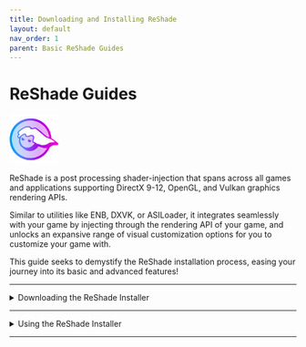 ```yaml
---
title: Downloading and Installing ReShade
layout: default
nav_order: 1
parent: Basic ReShade Guides
---
```


# ReShade Guides

<img style="max-width:17%" src="./images/rs_gradiant.png"/>

ReShade is a post processing shader-injection that spans across all games and applications supporting DirectX 9-12, OpenGL, and Vulkan graphics rendering APIs. 

Similar to utilities like ENB, DXVK, or ASILoader, it integrates seamlessly with your game by injecting through the rendering API of your game, and unlocks an expansive range of visual customization options for you to customize your game with.

This guide seeks to demystify the ReShade installation process, easing your journey into its basic and advanced features!

---

<details markdown="block" class="details-tree">
<summary>Downloading the ReShade Installer</summary>

Start by grabbing the latest version of ReShade from the [official website](https://reshade.me/#download).

{: .warning }
Only download ReShade from its official site. Third-party sources can host malicious files and various attrocities, so **be vigilant**!

Once you are on the official ReShade website, scroll to the bottom portion that showcases the latest versions available for download.

![ReShade Scroll](./images/installing_reshade/rs_scroll.gif)

You'll notice two distinct ReShade builds:

---

## Standard ReShade Build (Download ReShade x.x.x)

The Standard ReShade Build is designed for online games with stringent anti-cheat mechanisms. 

If you play online games like Dead by Daylight, PUBG, or Apex Legends, this is going to be your go-to build.

However, this build restricts some advanced features for compatibility with online games, such as disabling add-ons once a network connection has been detected in your game - This prevents bad actors from utilizing ReShade to cheat, and to inject code into their game.

---

## Full Add-On Support ReShade Build (Download ReShade x.x.x with full add-on support)

The Full Add-on Support ReShade Build is best suited for offline games or online games without robust anti-cheat systems.

If you play games like Final Fantasy XXIV, World of Warcraft, or Baldur's Gate 3, this will be the ReShade build for you!

This ReShade build supports the full spectrum of ReShade's features and add-ons, giving maximum creative freedom and allowing users to fully inject whatever they can think of into their game - most notibly being the user of Generic Depth for depth based shaders, like iMMERSE MXAO, iMMERSE Pro RTGI, or StageDepthPlus.

But remember, you can still be banned for using this version of ReShade in online games with anti-cheat solutions. Generally you will not get banned, but warned that you are injecting into the game before it starts up, but there are some systems that blanket ban for things, so it's worth staying cautious!

{: .warning }
Using shaders or add-ons to gain an unfair advantage in games is likely to get you banned. **Always play fair!**

</details>

---

<details markdown="block" class="details-tree">
<summary>Using the ReShade Installer</summary>

The guide written below will walk you through installing ReShade through the ReShade Installer.

This part can be hard for some, but it has been simplified for the majority of users!

---

<details markdown="block" class="details-tree">
<summary>Selecting Your Game</summary>

Once you have picked the proper installer for your type of game, run the launcher and you'll be prompted to select a game or application.

Here you will be able to select from options that are installed on your PC,

![Game List](./images/installing_reshade/rs_game_list.png)

Alterantively, you can browse manually for your game executable, by selecting the `Browse...` button at the bottom, if it does not appear in the selection menu above.

![Browse](./images/installing_reshade/rs_browse.png)

The browse function allows you to specifically choose the executable that you are wanting to inject ReShade into. This feature is especially handy for games from platforms like itch.io, vintage games, or emulators like DOSBox and Dolphin.

{: .note }
If you are struggling to find your game's executable or game directory, you can follow our guide on [finding your game directory and executable](https://guides.martysmods.com/docs/special_other/finding_your_game_executable.html)!

</details>

---

<details markdown="block" class="details-tree">
<summary>Selecting the Rendering API</summary>

Rendering APIs like DirectX, Vulkan, or OpenGL are used by developers in order to send information to your computer hardware to draw, and for your computer hardware to then present on screen.

Each game will have their own rendering API to select, so it's crucial that you select the right one, otherwise ReShade will not be able to inject properly!

If you are unsure of what your rendering API is, platforms like the [PCGamingWiki](https://pcgamingwiki.com) can be helpful a helpful reference! However, if you want to take a crack at which API your game is without research, little notes about where each rendering API is generally choosen will be below:

---

![DirectX 9](./images/installing_reshade/rs_dx9.png)
DirectX 9 was prevalent from 2005 to 2012. There are an abundance of DirectX 9 titles that you can inject ReShade into - however, anything modern day is likely to be other rendering APIs.

---

![DirectX 10-12](./images/installing_reshade/rs_dx10_11_12.png)
DirectX 10-12 is common in engines like Unity and Unreal Engine. It's the safest bet for most modern games as it's the defacto standard for most graphics developers.

---

![OpenGL](./images/installing_reshade/rs_ogl.png)
OpenGL is utilized by certain engines and older titles. If DirectX isn't an option and your game is not overhwelmingly dated, OpenGL is likely to be your answer.

---

![Vulkan](./images/installing_reshade/rs_vk.png)
Vulkan is popular in modern emulators and some newer game releases. For Linux users (using Wine or Proton), Vulkan is essential.

{: .important }
Vulkan installations request admin permissions due to certain system-level changes. Denying this might impair the ReShade installation.

</details>

---

<details markdown="block" class="details-tree">
<summary>Installing Presets</summary>

Installing presets has been made simple with the ReShade Installer, as the ReShade Installer is able to auto-detect the required shaders for selected presets, eliminating all the guesswork required in finding the shaders that you would need for each preset.

{: note }
If your preset requires unique shaders and textures outside the installer's offerings, you may need to install them manually.

![Preset Image](./images/installing_reshade/rs_preset.png)

To attach a preset, hit the `Browse...` button in the installer. All ReShade presets will be an `.ini` file. These files hold all the configurations that others have made to specific shaders, load orders, and hotkeys.

If you do not have a preset, you can skip this portion of the installer by simply hitting `Next`!

</details>

---

<details markdown="block" class="details-tree">
<summary>Installing Shaders with the ReShade Installer</summary>

Shaders are the driving force behind ReShade's versatility and power, as they are what allow users to craft unique visual experiences for each game.

Navigating to and sourcing shader collections can sometimes pose challenges since individual Shader Developers maintain their own storage and update methodologies. 

However, the ReShade installer simplifies this process for users.

If you've opted to install a preset with the preset installation page of the ReShade Installer, relevant shaders will be pre-selected in this section; otherwise, only `Standard Effects` will appear as marked.

![ReShade Shader Repositories Selection Image](./images/installing_reshade/rs_shader.png)

In the shader installation section, two symbols represent installation options:

- A **square tick** indicates selective shader installation from a specific repository.

  ![ReShade Shader Repo Square Tick](./images/installing_reshade/reshade_installer_shader_repo_square_tick.png)

- A **check tick** ensures installation of all shaders from the chosen repository.

  ![ReShade Shader Repo Check Tick](./images/installing_reshade/reshade_installer_shader_repo_check_tick.png)

For information into individual Shader Developers and their repo, click on the blue-highlighted repository or author names. Doing so will redirect you to their online repository location, which often contains detailed shader information and descriptions beneficial for users.

![ReShade Shader Repo Link Highlight](./images/installing_reshade/reshade_installer_shader_repo_link_highlight.jpg)

After selecting the desired shaders, click on `Next.`

{: .note }
> Opting for the square tick for any shader repositories prompts the `Select {shader repository name} files to install` screen. 
> ![ReShade Square Tick Shader Selection Image](./images/installing_reshade/rs_shader_select.png)
> From here, pick your preferred shaders and proceed by clicking `Next.`

</details>

---

<details markdown="block" class="details-tree">
<summary>Concluding the Installation Process</summary>

Upon completing the ReShade installation, a confirmation screen will indicate a successful installation.

Click `Finish` and initiate your game launch.
![ReShade Complete Image](./images/installing_reshade/rs_complete.png)

If installed correctly, ReShade will display an in-game banner:
![ReShade Game Banner Image](./images/installing_reshade/rs_game_banner.png)

If you come up with issues here, the most common issue is the wrong API or executable was selected!

</details>

</details>

---

